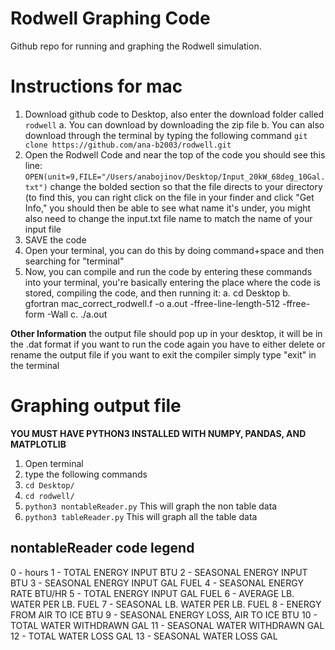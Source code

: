 # Rodwell Graphing Code
Github repo for running and graphing the Rodwell simulation. 

# Instructions for mac
1. Download github code to Desktop, also enter the download folder called `rodwell`
	a. You can download by downloading the zip file 
	b. You can also download through the terminal by typing the following command `git clone https://github.com/ana-b2003/rodwell.git`
2. Open the Rodwell Code and near the top of the code you should see this line: `OPEN(unit=9,FILE="/Users/anabojinov/Desktop/Input_20kW_68deg_10Gal.txt")` change the bolded section so that the file directs to your directory (to find this, you can right click on the file in your finder and click "Get Info," you should then be able to see what name it's under, you might also need to change the input.txt file name to match the name of your input file
3. SAVE the code
4. Open your terminal, you can do this by doing command+space and then searching for "terminal"
5. Now, you can compile and run the code by entering these commands into your terminal, you're basically entering the place where the code is stored, compiling the code, and then running it:
	a. cd Desktop 
	b. gfortran mac_correct_rodwell.f -o a.out -ffree-line-length-512 -ffree-form -Wall
	c. ./a.out

**Other Information**
the output file should pop up in your desktop, it will be in the .dat format 
if you want to run the code again you have to either delete or rename the output file
if you want to exit the compiler simply type "exit" in the terminal

# Graphing output file 
**YOU MUST HAVE PYTHON3 INSTALLED WITH NUMPY, PANDAS, AND MATPLOTLIB** 

1. Open terminal 
2. type the following commands 
3. `cd Desktop/`
4. `cd rodwell/`
5. `python3 nontableReader.py` This will graph the non table data 
6. `python3 tableReader.py`  This will graph all the table data

## nontableReader code legend 
  0 - hours
  1 - TOTAL ENERGY INPUT BTU
  2 - SEASONAL ENERGY INPUT BTU
  3 - SEASONAL ENERGY INPUT GAL FUEL
  4 - SEASONAL ENERGY RATE BTU/HR
  5 - TOTAL ENERGY INPUT GAL FUEL
  6 - AVERAGE LB. WATER PER LB. FUEL
  7 - SEASONAL LB. WATER PER LB. FUEL
  8 - ENERGY FROM AIR TO ICE BTU
  9 - SEASONAL ENERGY LOSS, AIR TO ICE BTU
  10 - TOTAL WATER WITHDRAWN GAL
  11 - SEASONAL WATER WITHDRAWN GAL
  12 - TOTAL WATER LOSS GAL
  13 - SEASONAL WATER LOSS GAL

